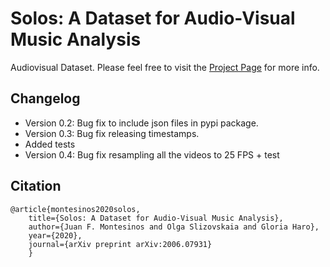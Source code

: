# Solos: A Dataset for Audio-Visual Music Analysis
Audiovisual Dataset. 
Please feel free to visit the [Project Page](https://juanmontesinos.com/Solos) for more info.  
## Changelog   
- Version 0.2: Bug fix to include json files in pypi package.   
- Version 0.3: Bug fix releasing timestamps.  
- Added tests 
- Version 0.4: Bug fix resampling all the videos to 25 FPS + test
## Citation  
```
@article{montesinos2020solos,
    title={Solos: A Dataset for Audio-Visual Music Analysis},
    author={Juan F. Montesinos and Olga Slizovskaia and Gloria Haro},
    year={2020},
    journal={arXiv preprint arXiv:2006.07931}
    }
```
